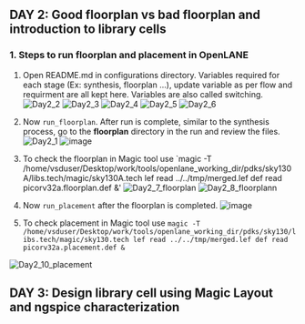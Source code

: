 ## DAY 2: Good floorplan vs bad floorplan and introduction to library cells

### 1. Steps to run floorplan and placement in OpenLANE

1. Open README.md in configurations directory. Variables required for each stage (Ex: synthesis, floorplan ...), update variable as per flow and requirment are all kept here. Variables are also called switching.
![Day2_2](https://github.com/Hitesh2598/VSD-SOC-Design-Workshop-2-Week-/assets/108817818/ecd880ac-6447-41e1-b4ae-120a58890bf2)
![Day2_3](https://github.com/Hitesh2598/VSD-SOC-Design-Workshop-2-Week-/assets/108817818/777e8eb3-dcc6-4714-8f55-f1e532afc1e9)
![Day2_4](https://github.com/Hitesh2598/VSD-SOC-Design-Workshop-2-Week-/assets/108817818/d27759db-c080-4788-bfd7-79b630d7ff5d)
![Day2_5](https://github.com/Hitesh2598/VSD-SOC-Design-Workshop-2-Week-/assets/108817818/3e7303b4-b59a-4766-a307-6b3cdd2bde8b)
![Day2_6](https://github.com/Hitesh2598/VSD-SOC-Design-Workshop-2-Week-/assets/108817818/fe26d7a9-6905-440b-893c-dfdcdd87b80e)

2. Now `run_floorplan`. After run is complete, similar to the synthesis process, go to the **floorplan** directory in the run and review the files.
![Day2_1](https://github.com/Hitesh2598/VSD-SOC-Design-Workshop-2-Week-/assets/108817818/260a9d07-7cf9-4c86-875d-1e047641995d)
![image](https://github.com/prachurjyaghy/Physical-Design-using-OpenLANE-SKY130/assets/48976708/0bd39537-cd4b-41af-9b84-b3f444e2697b)

3. To check the floorplan in Magic tool use `magic -T /home/vsduser/Desktop/work/tools/openlane_working_dir/pdks/sky130A/libs.tech/magic/sky130A.tech lef read ../../tmp/merged.lef def read picorv32a.floorplan.def &'
![Day2_7_floorplan](https://github.com/Hitesh2598/VSD-SOC-Design-Workshop-2-Week-/assets/108817818/69d67888-19f8-4b40-90ec-23ad5b8cf960)
![Day2_8_floorplann](https://github.com/Hitesh2598/VSD-SOC-Design-Workshop-2-Week-/assets/108817818/7665481f-bd25-455c-b51d-dd68b7051a46)


4. Now `run_placement` after the floorplan is completed.
![image](https://github.com/prachurjyaghy/Physical-Design-using-OpenLANE-SKY130/assets/48976708/df4776e9-c8e7-4399-b57d-f5866b8a7705)

5. To check placement in Magic tool use  ` magic -T /home/vsduser/Desktop/work/tools/openlane_working_dir/pdks/sky130/libs.tech/magic/sky130.tech lef read ../../tmp/merged.lef def read picorv32a.placement.def & `

![Day2_10_placement](https://github.com/Hitesh2598/VSD-SOC-Design-Workshop-2-Week-/assets/108817818/29e4a4b3-87e7-4bc8-8475-2ad0f982a8e5)

## DAY 3: Design library cell using Magic Layout and ngspice characterization

